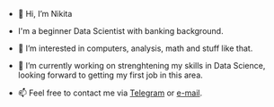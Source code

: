 - 👋 Hi, I’m Nikita
- I'm a beginner Data Scientist with banking background.
- 👀 I’m interested in computers, analysis, math and stuff like that.
- 🌱 I’m currently working on strenghtening my skills in Data Science, looking forward to getting my first job in this area.

- 📫 Feel free to contact me via [Telegram](https://t.me/ronin_nikita) or <a href="mailto:1">e-mail</a>.

<!---
ILWT/ILWT is a ✨ special ✨ repository because its `README.md` (this file) appears on your GitHub profile.
You can click the Preview link to take a look at your changes.
--->
